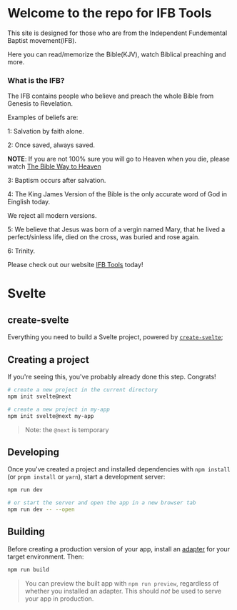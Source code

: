 # Welcome to the repo for IFB Tools

This site is designed for those who are from the Independent Fundemental Baptist movement(IFB).

Here you can read/memorize the Bible(KJV), watch Biblical preaching and more.

### What is the IFB?

The IFB contains people who believe and preach the whole Bible from Genesis to Revelation.

Examples of beliefs are:

1: Salvation by faith alone.

2: Once saved, always saved.

**NOTE**: If you are not 100% sure you will go to Heaven when you die, please watch [The Bible Way to Heaven](https://www.youtube.com/watch?v=fgAvQbVrSIM&ab_channel=VerityBaptistChurch)

3: Baptism occurs after salvation.

4: The King James Version of the Bible is the only accurate word of God in Einglish today.

We reject all modern versions.

5: We believe that Jesus was born of a vergin named Mary, that he lived a perfect/sinless life, died on the cross, was buried and rose again.

6: Trinity.

Please check out our website [IFB Tools]([https://ifbtools.herokuapp.com](https://ifbtools.herokuapp.com/)) today!



# Svelte

## create-svelte

Everything you need to build a Svelte project, powered by [`create-svelte`](https://github.com/sveltejs/kit/tree/master/packages/create-svelte);

## Creating a project

If you're seeing this, you've probably already done this step. Congrats!

```bash
# create a new project in the current directory
npm init svelte@next

# create a new project in my-app
npm init svelte@next my-app
```

> Note: the `@next` is temporary

## Developing

Once you've created a project and installed dependencies with `npm install` (or `pnpm install` or `yarn`), start a development server:

```bash
npm run dev

# or start the server and open the app in a new browser tab
npm run dev -- --open
```

## Building

Before creating a production version of your app, install an [adapter](https://kit.svelte.dev/docs#adapters) for your target environment. Then:

```bash
npm run build
```

> You can preview the built app with `npm run preview`, regardless of whether you installed an adapter. This should _not_ be used to serve your app in production.
